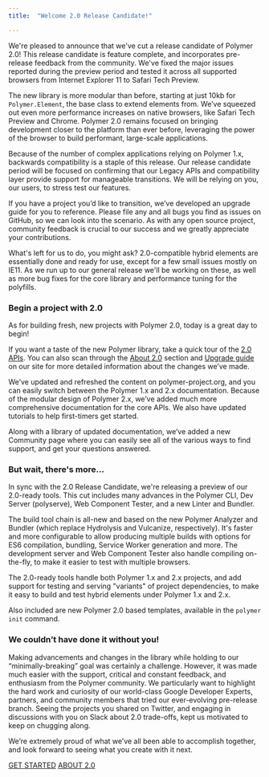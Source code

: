 ```yaml
---
title:  "Welcome 2.0 Release Candidate!"

---
```


We're pleased to announce that we've cut a release candidate of Polymer 2.0! This release candidate is feature complete, and incorporates pre-release feedback from the community. We've fixed the major issues reported during the preview period and tested it across all supported browsers from Internet Explorer 11 to Safari Tech Preview.

The new library is more modular than before, starting at just 10kb for `Polymer.Element`, the base class to extend elements from. We’ve squeezed out even more performance increases on native browsers, like Safari Tech Preview and Chrome. Polymer 2.0 remains focused on bringing development closer to the platform than ever before, leveraging the power of the browser to build performant, large-scale applications.

Because of the number of complex applications relying on Polymer 1.x, backwards compatibility is a staple of this release. Our release candidate period will be focused on confirming that our Legacy APIs and compatibility layer provide support for manageable transitions. We will be relying on you, our users, to stress test our features. 

If you have a project you’d like to transition, we’ve developed an upgrade guide for you to reference. Please file any and all bugs you find as issues on GitHub, so we can look into the scenario. As with any open source project, community feedback is crucial to our success and we greatly appreciate your contributions.  

What's left for us to do, you might ask? 2.0-compatible hybrid elements are essentially done and ready for use, except for a few small issues mostly on IE11. As we run up to our general release we'll be working on these, as well as more bug fixes for the core library and performance tuning for the polyfills.

### Begin a project with 2.0

As for building fresh, new projects with Polymer 2.0, today is a great day to begin! 

If you want a taste of the new Polymer library, take a quick tour of the [2.0 APIs](https://www.polymer-project.org/2.0/docs/api/). You can also scan through the [About 2.0](https://www.polymer-project.org/2.0/docs/about_20) section and [Upgrade guide](https://www.polymer-project.org/2.0/docs/upgrade) on our site for more detailed information about the changes we’ve made. 

We’ve updated and refreshed the content on polymer-project.org, and you can easily switch between the Polymer 1.x and 2.x documentation. Because of the modular design of Polymer 2.x, we’ve added much more comprehensive documentation for the core APIs. We also have updated tutorials to help first-timers get started. 

Along with a library of updated documentation, we’ve added a new Community page where you can easily see all of the various ways to find support, and get your questions answered. 

### But wait, there's more...

In sync with the 2.0 Release Candidate, we're releasing a preview of our 2.0-ready tools. This cut includes many advances in the Polymer CLI, Dev Server (polyserve), Web Component Tester, and a new Linter and Bundler.

The build tool chain is all-new and based on the new Polymer Analyzer and Bundler (which replace Hydrolysis and Vulcanize, respectively). It's faster and more configurable to allow producing multiple builds with options for ES6 compilation, bundling, Service Worker generation and more. The development server and Web Component Tester also handle compiling on-the-fly, to make it easier to test with multiple browsers.

The 2.0-ready tools handle both Polymer 1.x and 2.x projects, and add support for testing and serving "variants" of project dependencies, to make it easy to build and test hybrid elements under Polymer 1.x and 2.x.

Also included are new Polymer 2.0 based templates, available in the `polymer init` command.

### We couldn’t have done it without you!
Making advancements and changes in the library while holding to our “minimally-breaking” goal was certainly a challenge. However, it was made much easier with the support, critical and constant feedback, and enthusiasm from the Polymer community. We particularly want to highlight the hard work and curiosity of our world-class Google Developer Experts, partners, and community members that tried our ever-evolving pre-release branch. Seeing the projects you shared on Twitter, and engaging in discussions with you on Slack about 2.0 trade-offs, kept us motivated to keep on chugging along. 

We’re extremely proud of what we’ve all been able to accomplish together, and look forward to seeing what you create with it next. 

<a href="https://www.polymer-project.org/2.0/start/" class="blue-button">GET STARTED</a>
<a href="https://www.polymer-project.org/2.0/docs/about_20" class="blue-button">ABOUT 2.0</a>
